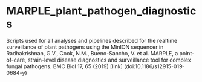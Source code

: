 # MARPLE_plant_pathogen_diagnostics
Scripts used for all analyses and pipelines described for the realtime surveillance of plant pathogens using the MinION sequencer in Radhakrishnan, G.V., Cook, N.M., Bueno-Sancho, V. et al. 
MARPLE, a point-of-care, strain-level disease diagnostics and surveillance tool for complex fungal pathogens. BMC Biol 17, 65 (2019) [link] (doi:10.1186/s12915-019-0684-y)
